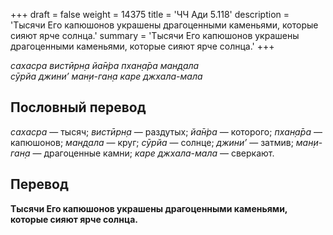+++
draft = false
weight = 14375
title = 'ЧЧ Ади 5.118'
description = 'Тысячи Его капюшонов украшены драгоценными каменьями, которые сияют ярче солнца.'
summary = 'Тысячи Его капюшонов украшены драгоценными каменьями, которые сияют ярче солнца.'
+++

_сахасра вистӣрн̣а йа̄н̇ра пхан̣а̄ра ман̣д̣ала  
сӯрйа джини’ ман̣и-ган̣а каре джхала-мала_

## Пословный перевод

_сахасра_ — тысяч; _вистӣрн̣а_ — раздутых; _йа̄н̇ра_ — которого; _пхан̣а̄ра_ — капюшонов; _ман̣д̣ала_ — круг; _сӯрйа_ — солнце; _джини’_ — затмив; _ман̣и_\-_ган̣а_ — драгоценные камни; _каре_ _джхала_\-_мала_ — сверкают.

## Перевод

**Тысячи Его капюшонов украшены драгоценными каменьями, которые сияют ярче солнца.**
